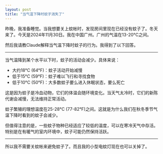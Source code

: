 ```yaml
---
layout: post
title: "当气温下降时蚊子消失了"
---
```


昨晚，我准备睡觉。当我想要关上蚊帐时，发现房间里现在已经没有蚊子了。冬天来了。今天是2024年11月30日。我在中国广州。广州的气温在13-20°C之间。

然后我请教Claude解释当气温下降时蚊子的行为。我得到了以下回答。

---

当气温降到某个水平以下时，蚊子的活动会减少。具体来说：

- 大约18°C (64°F)：蚊子活动开始减慢
- 低于15°C (59°F)：蚊子难以飞行和寻找食物
- 低于10°C (50°F)：大多数蚊子要么进入休眠状态，要么死亡

这是因为蚊子是冷血动物，它们的体温会随环境变化。当天气太冷时，它们的新陈代谢会减慢，无法维持正常活动。

蚊子繁殖的理想温度在25-28°C (77-82°F)之间。这就是为什么我们在秋冬季节气温下降时看到的蚊子会减少。

但值得注意的是，一些蚊子物种已经适应了较低的温度，可以在寒冷天气中存活。特别是在有暖气的室内环境中，蚊子可能仍然保持活跃。

---

所以我不需要关蚊帐来避免蚊子了。而且我的小型电蚊灯现在也可以关掉了。

